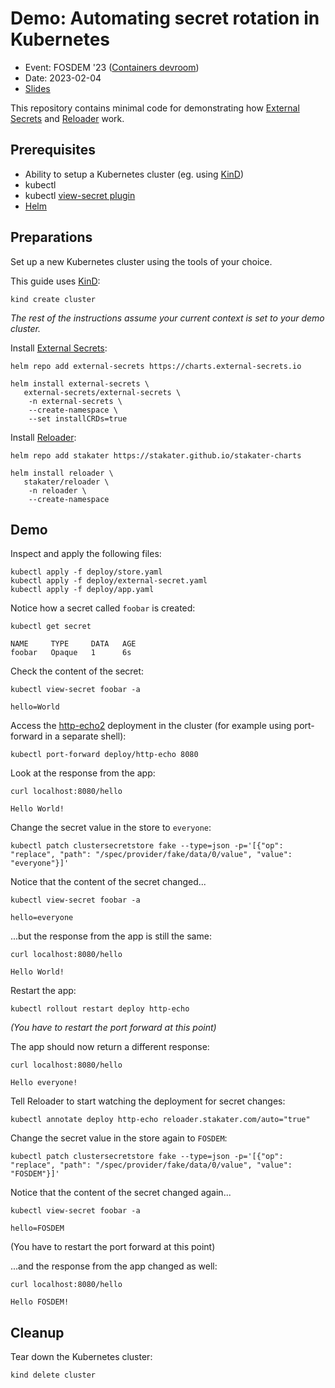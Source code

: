 # Demo: Automating secret rotation in Kubernetes

- Event: FOSDEM '23 ([Containers devroom](https://fosdem.org/2023/schedule/event/container_kubernetes_secret_rotation/))
- Date: 2023-02-04
- [Slides](https://slides.sagikazarmark.hu/2023-02-04-automating-secret-rotation-in-kubernetes/)

This repository contains minimal code for demonstrating how [External Secrets](https://external-secrets.io/) and [Reloader](https://github.com/stakater/Reloader) work.

## Prerequisites

- Ability to setup a Kubernetes cluster (eg. using [KinD](https://kind.sigs.k8s.io/))
- kubectl
- kubectl [view-secret plugin](https://github.com/elsesiy/kubectl-view-secret)
- [Helm](https://helm.sh/)

## Preparations

Set up a new Kubernetes cluster using the tools of your choice.

This guide uses [KinD](https://kind.sigs.k8s.io/):

```shell
kind create cluster
```

_The rest of the instructions assume your current context is set to your demo cluster._

Install [External Secrets](https://external-secrets.io/latest/introduction/getting-started/):

```shell
helm repo add external-secrets https://charts.external-secrets.io

helm install external-secrets \
   external-secrets/external-secrets \
    -n external-secrets \
    --create-namespace \
    --set installCRDs=true
```

Install [Reloader](https://github.com/stakater/Reloader#deploying-to-kubernetes):

```shell
helm repo add stakater https://stakater.github.io/stakater-charts

helm install reloader \
   stakater/reloader \
    -n reloader \
    --create-namespace
```

## Demo

Inspect and apply the following files:

```
kubectl apply -f deploy/store.yaml
kubectl apply -f deploy/external-secret.yaml
kubectl apply -f deploy/app.yaml
```

Notice how a secret called `foobar` is created:

```shell
kubectl get secret

NAME     TYPE     DATA   AGE
foobar   Opaque   1      6s
```

Check the content of the secret:

```shell
kubectl view-secret foobar -a

hello=World
```

Access the [http-echo2](https://github.com/sagikazarmark/http-echo2) deployment in the cluster (for example using port-forward in a separate shell):

```shell
kubectl port-forward deploy/http-echo 8080
```

Look at the response from the app:

```shell
curl localhost:8080/hello

Hello World!
```

Change the secret value in the store to `everyone`:

```shell
kubectl patch clustersecretstore fake --type=json -p='[{"op": "replace", "path": "/spec/provider/fake/data/0/value", "value": "everyone"}]'
```

Notice that the content of the secret changed...

```shell
kubectl view-secret foobar -a

hello=everyone
```

...but the response from the app is still the same:

```shell
curl localhost:8080/hello

Hello World!
```

Restart the app:

```shell
kubectl rollout restart deploy http-echo
```

_(You have to restart the port forward at this point)_

The app should now return a different response:

```shell
curl localhost:8080/hello

Hello everyone!
```

Tell Reloader to start watching the deployment for secret changes:

```shell
kubectl annotate deploy http-echo reloader.stakater.com/auto="true"
```

Change the secret value in the store again to `FOSDEM`:

```shell
kubectl patch clustersecretstore fake --type=json -p='[{"op": "replace", "path": "/spec/provider/fake/data/0/value", "value": "FOSDEM"}]'
```

Notice that the content of the secret changed again...

```shell
kubectl view-secret foobar -a

hello=FOSDEM
```

(You have to restart the port forward at this point)

...and the response from the app changed as well:

```shell
curl localhost:8080/hello

Hello FOSDEM!
```

## Cleanup

Tear down the Kubernetes cluster:

```shell
kind delete cluster
```
